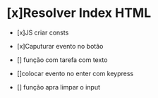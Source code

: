 # [x]Resolver Index HTML

- [x]JS criar consts

- [x]Caputurar evento no botão
- [] função com tarefa com texto
- []colocar evento no enter com keypress
- [] função apra limpar o input